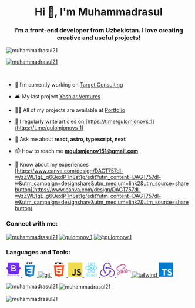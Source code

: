 <h1 align="center">Hi 👋, I'm Muhammadrasul</h1>
<h3 align="center">I'm a front-end developer from Uzbekistan. I love creating creative and useful projects!</h3>

<p align="left"> <img src="https://komarev.com/ghpvc/?username=muhammadrasul21&label=Profile%20views&color=0e75b6&style=flat" alt="muhammadrasul21" /> </p>

<p align="left"> <a href="https://github.com/ryo-ma/github-profile-trophy"><img src="https://github-profile-trophy.vercel.app/?username=muhammadrasul21" alt="muhammadrasul21" /></a> </p>

<p align="left"> <a href="https://twitter.com/" target="blank"><img src="https://img.shields.io/twitter/follow/?logo=twitter&style=for-the-badge" alt="" /></a> </p>

- 🔭 I’m currently working on [Target Consulting](https://target.qisqa.link)

- 🛋️ My last project [Yoshlar Ventures](https://yoshlarventures.uz/uz)

- 👨‍💻 All of my projects are available at [Portfolio](https://gulomovdev.vercel.app/)

- 📝 I regularly write articles on [https://t.me/gulomjonovs_1](https://t.me/gulomjonovs_1)

- 💬 Ask me about **react, astro, typescript, next**

- 📫 How to reach me **mgulomjonov151@gmail.com**

- 📄 Know about my experiences [https://www.canva.com/design/DAGT757dl-w/zZWE1qE_g6QexlPTn8st1g/edit?utm_content=DAGT757dl-w&utm_campaign=designshare&utm_medium=link2&utm_source=sharebutton](https://www.canva.com/design/DAGT757dl-w/zZWE1qE_g6QexlPTn8st1g/edit?utm_content=DAGT757dl-w&utm_campaign=designshare&utm_medium=link2&utm_source=sharebutton)

<h3 align="left">Connect with me:</h3>
<p align="left">
<a href="https://linkedin.com/in/muhammadrasul21" target="blank"><img align="center" src="https://raw.githubusercontent.com/rahuldkjain/github-profile-readme-generator/master/src/images/icons/Social/linked-in-alt.svg" alt="muhammadrasul21" height="30" width="40" /></a>
<a href="https://instagram.com/gulomoov_1" target="blank"><img align="center" src="https://raw.githubusercontent.com/rahuldkjain/github-profile-readme-generator/master/src/images/icons/Social/instagram.svg" alt="gulomoov_1" height="30" width="40" /></a>
<a href="https://www.youtube.com/c/@gulomoov.1" target="blank"><img align="center" src="https://raw.githubusercontent.com/rahuldkjain/github-profile-readme-generator/master/src/images/icons/Social/youtube.svg" alt="@gulomoov.1" height="30" width="40" /></a>
</p>

<h3 align="left">Languages and Tools:</h3>
<p align="left"> <a href="https://getbootstrap.com" target="_blank" rel="noreferrer"> <img src="https://raw.githubusercontent.com/devicons/devicon/master/icons/bootstrap/bootstrap-plain-wordmark.svg" alt="bootstrap" width="40" height="40"/> </a> <a href="https://www.w3schools.com/css/" target="_blank" rel="noreferrer"> <img src="https://raw.githubusercontent.com/devicons/devicon/master/icons/css3/css3-original-wordmark.svg" alt="css3" width="40" height="40"/> </a> <a href="https://git-scm.com/" target="_blank" rel="noreferrer"> <img src="https://www.vectorlogo.zone/logos/git-scm/git-scm-icon.svg" alt="git" width="40" height="40"/> </a> <a href="https://www.w3.org/html/" target="_blank" rel="noreferrer"> <img src="https://raw.githubusercontent.com/devicons/devicon/master/icons/html5/html5-original-wordmark.svg" alt="html5" width="40" height="40"/> </a> <a href="https://developer.mozilla.org/en-US/docs/Web/JavaScript" target="_blank" rel="noreferrer"> <img src="https://raw.githubusercontent.com/devicons/devicon/master/icons/javascript/javascript-original.svg" alt="javascript" width="40" height="40"/> </a> <a href="https://reactjs.org/" target="_blank" rel="noreferrer"> <img src="https://raw.githubusercontent.com/devicons/devicon/master/icons/react/react-original-wordmark.svg" alt="react" width="40" height="40"/> </a> <a href="https://redux.js.org" target="_blank" rel="noreferrer"> <img src="https://raw.githubusercontent.com/devicons/devicon/master/icons/redux/redux-original.svg" alt="redux" width="40" height="40"/> </a> <a href="https://sass-lang.com" target="_blank" rel="noreferrer"> <img src="https://raw.githubusercontent.com/devicons/devicon/master/icons/sass/sass-original.svg" alt="sass" width="40" height="40"/> </a> <a href="https://tailwindcss.com/" target="_blank" rel="noreferrer"> <img src="https://www.vectorlogo.zone/logos/tailwindcss/tailwindcss-icon.svg" alt="tailwind" width="40" height="40"/> </a> <a href="https://www.typescriptlang.org/" target="_blank" rel="noreferrer"> <img src="https://raw.githubusercontent.com/devicons/devicon/master/icons/typescript/typescript-original.svg" alt="typescript" width="40" height="40"/> </a> </p>

<p><img align="left" src="https://github-readme-stats.vercel.app/api/top-langs?username=muhammadrasul21&show_icons=true&locale=en&layout=compact" alt="muhammadrasul21" /></p>

<p>&nbsp;<img align="center" src="https://github-readme-stats.vercel.app/api?username=muhammadrasul21&show_icons=true&locale=en" alt="muhammadrasul21" /></p>

<p><img align="center" src="https://github-readme-streak-stats.herokuapp.com/?user=muhammadrasul21&" alt="muhammadrasul21" /></p>
